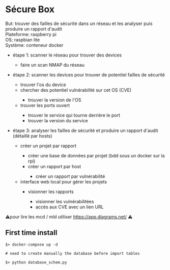 # Sécure Box

But: trouver des failles de sécurité dans un réseau et les analyser puis produire un rapport d'audit </br>
Plateforme: raspberry pi </br>
OS: raspbian lite </br>
Système: conteneur docker </br>

<ul>
  <li>étape 1: scanner le réseau pour trouver des devices </li>
  <ul>
    <li>faire un scan NMAP du réseau </li>
  </ul>
</ul>

<ul>
  <li>étape 2: scanner les devices pour trouver de potentiel failles de sécurité </li>
  <ul>
    <li>trouver l'os du device </li>
    <li>chercher des potentiel vulnérabilité sur cet OS (CVE) </li>
    <ul>
      <li>trouver la version de l'OS </li>
    </ul>
    <li>trouver les ports ouvert </li>
    <ul>
      <li>trouver le service qui tourne derrière le port </li>
      <li>trouver la version du service </li>
    </ul>
  </ul>
</ul>

<ul>
  <li>étape 3: analyser les failles de sécurité et produire un rapport d'audit (détaillé par hosts) </li>
  <ul>
    <li>créer un projet par rapport </li>
    <ul>
      <li>créer une base de données par projet (bdd sous un docker sur la rpi) </li>
      <li>créer un rapport par host </li>
      <ul>
        <li>créer un rapport par vulnérabilité </li>
      </ul>
    </ul>
    <li>interface web local pour gérer les projets </li>
    <ul>
      <li>visionner les rapports </li>
      <ul>
        <li>visionner les vulnérabilitées </li>
        <li>accès aux CVE avec un lien URL </li>
      </ul>
    </ul>
  </ul>
</ul>


⚠️pour lire les mcd / mld utiliser https://app.diagrams.net/ ⚠️


## First time install

    $> docker-compose up -d
    
    # need to create manually the database before import tables
    
    $> python database_schem.py
